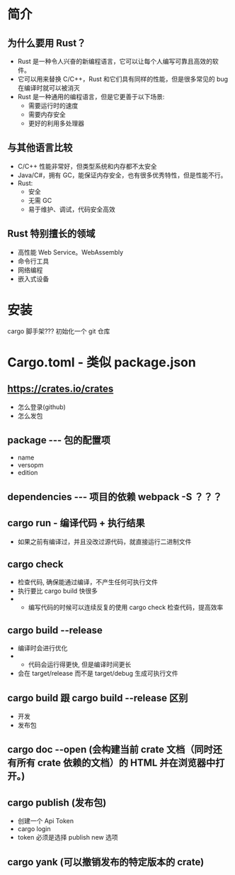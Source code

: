 <!--
 * @Description: ***页面
 * @Date: 2023-10-03 17:10:00
 * @Author: hkr
 * @LastEditors: hkr
-->

# 简介

## 为什么要用 Rust？

- Rust 是一种令人兴奋的新编程语言，它可以让每个人编写可靠且高效的软件。
- 它可以用来替换 C/C++，Rust 和它们具有同样的性能，但是很多常见的 bug 在编译时就可以被消灭
- Rust 是一种通用的编程语言，但是它更善于以下场景:
  - 需要运行时的速度
  - 需要内存安全
  - 更好的利用多处理器

## 与其他语言比较

- C/C++ 性能非常好，但类型系统和内存都不太安全
- Java/C#，拥有 GC，能保证内存安全，也有很多优秀特性，但是性能不行。
- Rust:
  - 安全
  - 无需 GC
  - 易于维护、调试，代码安全高效

## Rust 特别擅长的领域

- 高性能 Web Service。WebAssembly
- 命令行工具
- 网络编程
- 嵌入式设备

# 安装

cargo 脚手架???
初始化一个 git 仓库

# Cargo.toml - 类似 package.json

## https://crates.io/crates

- 怎么登录(github)
- 怎么发包

## package --- 包的配置项

- name
- versopm
- edition

## dependencies --- 项目的依赖 webpack -S ？？？

## cargo run - 编译代码 + 执行结果

- 如果之前有编译过，并且没改过源代码，就直接运行二进制文件

## cargo check

- 检查代码, 确保能通过编译，不产生任何可执行文件
- 执行要比 cargo build 快很多
- - 编写代码的时候可以连续反复的使用 cargo check 检查代码，提高效率

## cargo build --release

- 编译时会进行优化
- - 代码会运行得更快, 但是编译时间更长
- 会在 target/release 而不是 target/debug 生成可执行文件

## cargo build 跟 cargo build --release 区别

- 开发
- 发布包

## cargo doc --open (会构建当前 crate 文档（同时还有所有 crate 依赖的文档）的 HTML 并在浏览器中打开。)

## cargo publish (发布包)

- 创建一个 Api Token
- cargo login
- token 必须是选择 publish new 选项

## cargo yank (可以撤销发布的特定版本的 crate)